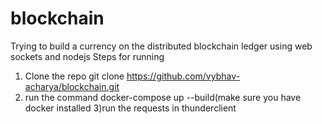 # blockchain
Trying to build a currency on the distributed blockchain ledger using web sockets and nodejs
Steps for running
1) Clone the repo git clone https://github.com/vybhav-acharya/blockchain.git
2) run the command docker-compose up --build(make sure you have docker installed 
3)run the requests in thunderclient
